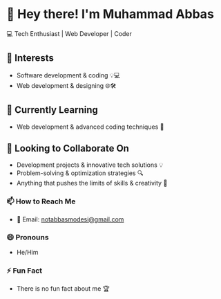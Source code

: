 # 👋 Hey there! I'm Muhammad Abbas
💻 Tech Enthusiast | Web Developer | Coder

## 👀 Interests
- Software development & coding 💡💻
- Web development & designing 🌐🛠️

## 🌱 Currently Learning
- Web development & advanced coding techniques 🚀

## 💞️ Looking to Collaborate On
- Development projects & innovative tech solutions 💡
- Problem-solving & optimization strategies 🔍
- Anything that pushes the limits of skills & creativity 🎯

### 📫 How to Reach Me
- 📩 Email: notabbasmodesi@gmail.com

### 😄 Pronouns
- He/Him

### ⚡ Fun Fact
- There is no fun fact about me 🏆

